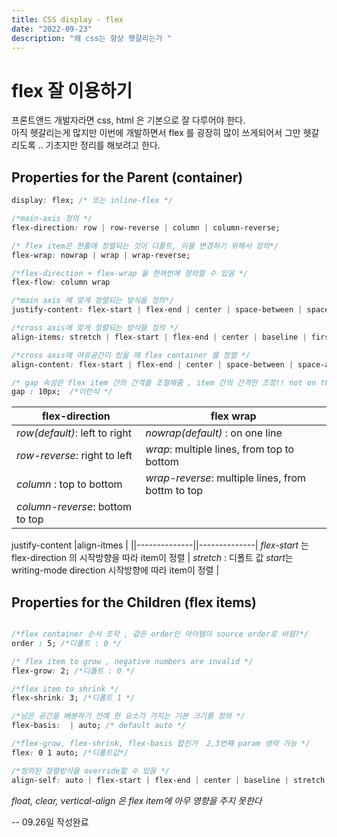 ```yaml
---
title: CSS display - flex
date: "2022-09-23"
description: "왜 css는 항상 헷갈리는가 "
---
```


# flex 잘 이용하기
프론트앤드 개발자라면 css, html 은 기본으로 잘 다루어야 한다.  
아직 헷갈리는게 많지만 이번에 개발하면서 flex 를 굉장히 많이 쓰게되어서 그만 헷갈리도록 .. 기초지만 정리를 해보려고 한다.

## Properties for the Parent (container)
```css
display: flex; /* 또는 inline-flex */

/*main-axis 정의 */
flex-direction: row | row-reverse | column | column-reverse;

/* flex item은 한줄에 정렬되는 것이 디폴트, 이를 변경하기 위해서 정의*/
flex-wrap: nowrap | wrap | wrap-reverse;

/*flex-direction + flex-wrap 을 한꺼번에 정의할 수 있음 */
flex-flow: column wrap 

/*main axis 에 맞게 정렬되는 방식을 정의*/
justify-content: flex-start | flex-end | center | space-between | space-around | space-evenly |start | end | left | right

/*cross axis에 맞게 정렬되는 방식을 정의 */
align-items: stretch | flex-start | flex-end | center | baseline | first baseline | last baseline | start | end | self-start | self-end 

/*cross axis에 여유공간이 있을 때 flex container 를 정렬 */
align-content: flex-start | flex-end | center | space-between | space-around | space-evenly | stretch | start | end | baseline | first baseline | last baseline

/* gap 속성은 flex item 간의 간격을 조절해줌 , item 간의 간격만 조정!! not on the outer edges */
gap : 10px;  /*이런식 */
```

|flex-direction |flex wrap      |
|-------------- |-------------- |
|*row(default)*: left to right |*nowrap(default)* : on one line |
|*row-reverse*: right to left | *wrap*: multiple lines, from top to bottom|
|*column* : top to bottom |*wrap-reverse*: multiple lines, from bottm to top|
|*column-reverse*: bottom to top |

justify-content |align-itmes |
||--------------||--------------|
*flex-start* 는 flex-direction 의 시작방향을 따라 item이 정렬 | *stretch* : 디폴트 값 
*start*는 writing-mode direction 시작방향에 따라 item이 정렬 |

## Properties for the Children (flex items)

```css

/*flex container 순서 조작 , 같은 order인 아이템이 source order로 바뀜?*/
order : 5; /*디폴트 : 0 */

/* flex item to grow , negative numbers are invalid */
flex-grow: 2; /*디폴트 : 0 */

/*flex item to shrink */
flex-shrink: 3; /*디폴트 1 */

/*남은 공간을 배분하기 전에 한 요소가 가지는 기본 크기를 정의 */
flex-basis:  | auto; /* default auto */

/*flex-grow, flex-shrink, flex-basis 합친거  2,3번쨰 param 생략 가능 */
flex: 0 1 auto; /*디폴트값*/

/*정의된 정렬방식을 override할 수 있음 */
align-self: auto | flex-start | flex-end | center | baseline | stretch;
```
*float, clear, vertical-align 은 flex item에 아무 영향을 주지 못한다*

-- 09.26일 작성완료 